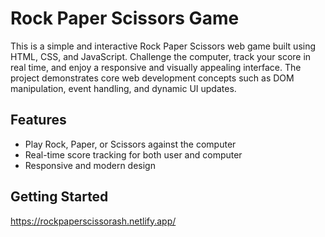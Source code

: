 # Rock Paper Scissors Game

This is a simple and interactive Rock Paper Scissors web game built using HTML, CSS, and JavaScript. Challenge the computer, track your score in real time, and enjoy a responsive and visually appealing interface. The project demonstrates core web development concepts such as DOM manipulation, event handling, and dynamic UI updates.

## Features

- Play Rock, Paper, or Scissors against the computer
- Real-time score tracking for both user and computer
- Responsive and modern design

## Getting Started

https://rockpaperscissorash.netlify.app/
